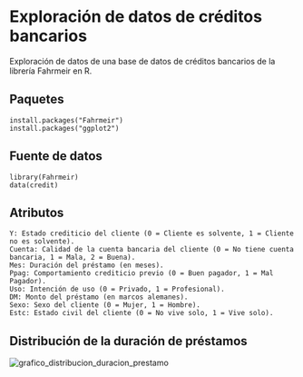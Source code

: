# Exploración de datos de créditos bancarios

Exploración de datos de una base de datos de créditos bancarios de la librería Fahrmeir en R. 

## Paquetes

	install.packages("Fahrmeir")
	install.packages("ggplot2")

## Fuente de datos
	
	library(Fahrmeir)
	data(credit)
	
## Atributos

	Y: Estado crediticio del cliente (0 = Cliente es solvente, 1 = Cliente no es solvente).
	Cuenta: Calidad de la cuenta bancaria del cliente (0 = No tiene cuenta bancaria, 1 = Mala, 2 = Buena).
	Mes: Duración del préstamo (en meses).
	Ppag: Comportamiento crediticio previo (0 = Buen pagador, 1 = Mal Pagador).
	Uso: Intención de uso (0 = Privado, 1 = Profesional).
	DM: Monto del préstamo (en marcos alemanes).
	Sexo: Sexo del cliente (0 = Mujer, 1 = Hombre).
	Estc: Estado civil del cliente (0 = No vive solo, 1 = Vive solo).

## Distribución de la duración de préstamos

![grafico_distribucion_duracion_prestamo](http://www.solocodigoweb.com/wp-content/uploads/2020/05/distribucion_duracion_prestamos.jpg)